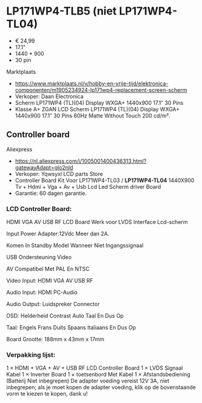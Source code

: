 # LP171WP4-TLB5 (niet LP171WP4-TL04)

* € 24,99
* 17.1"
* 1440 * 900
* 30 pin

Marktplaats
* https://www.marktplaats.nl/v/hobby-en-vrije-tijd/elektronica-componenten/m1905234924-lp171wp4-replacement-screen-scherm
* Verkoper: Daan Electronica
* Scherm LP171WP4 (TL)(04) Display WXGA+ 1440x900 17.1″ 30 Pins
* Klasse A+ ZGAN LCD Scherm LP171WP4 (TL)(04) Display WXGA+ 1440x900 17.1″ 30 Pins 60Hz Matte Without Touch 200 cd/m².

## Controller board

Aliexpress
* https://nl.aliexpress.com/i/1005001400436313.html?gatewayAdapt=glo2nld
* Verkoper: Yqwsyxl LCD parts Store
* Controller Board Kit Voor LP171WP4-TL03 / **LP171WP4-TL04** 1440X900 Tv + Hdmi + Vga + Av + Usb Lcd Led Scherm driver Board
* Garantie: 60 dagen garantie.

### LCD Controller Board:

HDMI VGA AV USB RF LCD Board Werk voor LVDS Interface Lcd-scherm

Input Power Adapter:12Vdc Meer dan 2A.

Komen In Standby Model Wanneer Niet Ingangssignaal

USB Ondersteuning Video

AV Compatibel Met PAL En NTSC

Video Input: HDMI VGA AV USB RF

Audio Input: HDMI PC-Audio

Audio Output: Luidspreker Connector

OSD: Helderheid Contrast Auto Taal En Dus Op

Taal: Engels Frans Duits Spaans Italiaans En Dus Op

Board Grootte: 188mm x 43mm x 17mm

### Verpakking lijst:

1 × HDMI + VGA + AV + USB RF LCD Controller Board
1 × LVDS Signaal Kabel
1 × Inverter Board
1 × toetsenbord Met Kabel
1 × Afstandsbediening (Batterij Niet inbegrepen)
De adapter voeding vereist 12V 3A, niet inbegrepen; als je moet kopen de adapter voeding, klik op de bovenstaande vorm te kiezen te kopen, dank u!